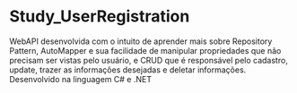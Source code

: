 # Study_UserRegistration

WebAPI desenvolvida com o intuito de aprender mais sobre Repository Pattern,
AutoMapper e sua facilidade de manipular propriedades que não precisam ser
vistas pelo usuário, e CRUD que é responsável pelo cadastro, update, trazer as
informações desejadas e deletar informações.
Desenvolvido na linguagem C# e .NET
